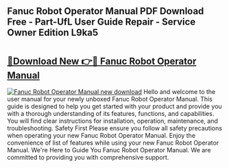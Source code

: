 ## Fanuc Robot Operator Manual PDF Download Free - Part-UfL User Guide Repair - Service Owner Edition L9ka5

# <h2><a href="http://bc41251.oget.top/?id=Fanuc+Robot+Operator+Manual">🔗Download New 👉🔴 Fanuc Robot Operator Manual</a></h2>

[![Fanuc Robot Operator Manual new download](https://i.imgur.com/5g1atiW.png)](http://bc41251.oget.top/?id=Fanuc+Robot+Operator+Manual)
Hello and welcome to the user manual for your newly unboxed Fanuc Robot Operator Manual. This guide is designed to help you get started with your product and provide you with a thorough understanding of its features, functions, and capabilities. You will find clear instructions for installation, operation, maintenance, and troubleshooting. Safety First Please ensure you follow all safety precautions when operating your new Fanuc Robot Operator Manual. Enjoy the convenience of list of features while using your new Fanuc Robot Operator Manual. We're Here to Guide You Fanuc Robot Operator Manual. We are committed to providing you with comprehensive support.
